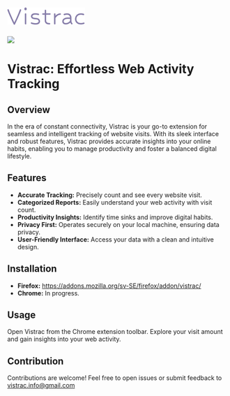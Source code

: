 # ![Vistrac logo](/public/logo.png)

<img src="https://github.com/jhamalainen0/vistrac/assets/153898686/1241ea18-44e1-42b6-8ef5-98355ac7af32" width=150/>


# Vistrac: Effortless Web Activity Tracking

## Overview
In the era of constant connectivity, Vistrac is your go-to extension for seamless and intelligent tracking of website visits. With its sleek interface and robust features, Vistrac provides accurate insights into your online habits, enabling you to manage productivity and foster a balanced digital lifestyle.

## Features
- **Accurate Tracking:** Precisely count and see every website visit.
- **Categorized Reports:** Easily understand your web activity with visit count.
- **Productivity Insights:** Identify time sinks and improve digital habits.
- **Privacy First:** Operates securely on your local machine, ensuring data privacy.
- **User-Friendly Interface:** Access your data with a clean and intuitive design.
## Installation
- **Firefox:** https://addons.mozilla.org/sv-SE/firefox/addon/vistrac/
- **Chrome:** In progress.
## Usage
Open Vistrac from the Chrome extension toolbar.
Explore your visit amount and gain insights into your web activity.
## Contribution
Contributions are welcome! Feel free to open issues or submit feedback to vistrac.info@gmail.com
